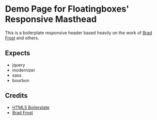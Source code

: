 # Demo Page for Floatingboxes' Responsive Masthead

This is a boilerplate responsive header based heavily on the work of [Brad Frost](http://codepen.io/bradfrost/full/qwJvF) and others. 

## Expects

 - jquery
 - modernizer
 - sass
 - bourbon


 ## Credits

 - [HTML5 Boilerplate](http://html5boilerplate.com/)
 - [Brad Frost](http://codepen.io/bradfrost/full/qwJvF)
